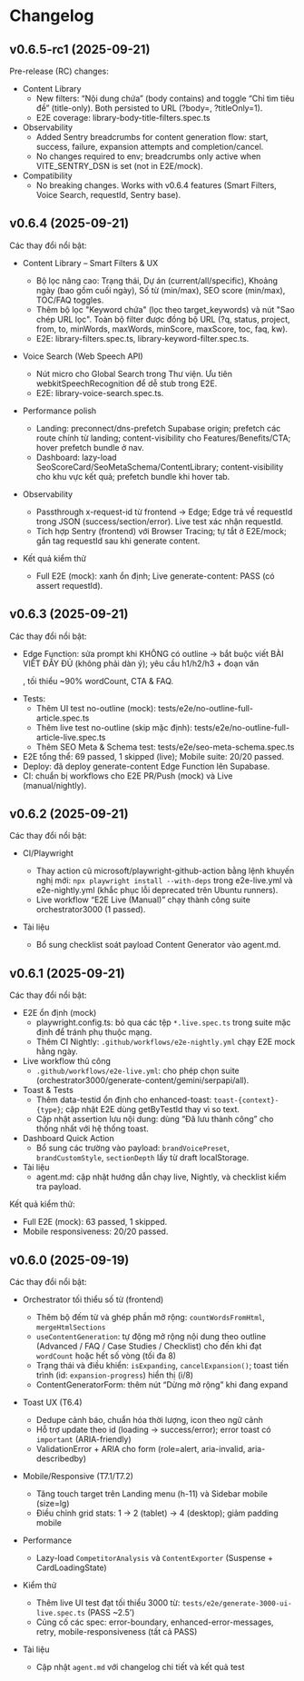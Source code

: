 # Changelog

## v0.6.5-rc1 (2025-09-21)

Pre-release (RC) changes:

- Content Library
  - New filters: “Nội dung chứa” (body contains) and toggle “Chỉ tìm tiêu đề” (title-only). Both persisted to URL (?body=, ?titleOnly=1).
  - E2E coverage: library-body-title-filters.spec.ts
- Observability
  - Added Sentry breadcrumbs for content generation flow: start, success, failure, expansion attempts and completion/cancel.
  - No changes required to env; breadcrumbs only active when VITE_SENTRY_DSN is set (not in E2E/mock).
- Compatibility
  - No breaking changes. Works with v0.6.4 features (Smart Filters, Voice Search, requestId, Sentry base).

## v0.6.4 (2025-09-21)

Các thay đổi nổi bật:

- Content Library – Smart Filters & UX
  - Bộ lọc nâng cao: Trạng thái, Dự án (current/all/specific), Khoảng ngày (bao gồm cuối ngày), Số từ (min/max), SEO score (min/max), TOC/FAQ toggles.
  - Thêm bộ lọc "Keyword chứa" (lọc theo target_keywords) và nút "Sao chép URL lọc". Toàn bộ filter được đồng bộ URL (?q, status, project, from, to, minWords, maxWords, minScore, maxScore, toc, faq, kw).
  - E2E: library-filters.spec.ts, library-keyword-filter.spec.ts.

- Voice Search (Web Speech API)
  - Nút micro cho Global Search trong Thư viện. Ưu tiên webkitSpeechRecognition để dễ stub trong E2E.
  - E2E: library-voice-search.spec.ts.

- Performance polish
  - Landing: preconnect/dns-prefetch Supabase origin; prefetch các route chính từ landing; content-visibility cho Features/Benefits/CTA; hover prefetch bundle ở nav.
  - Dashboard: lazy-load SeoScoreCard/SeoMetaSchema/ContentLibrary; content-visibility cho khu vực kết quả; prefetch bundle khi hover tab.

- Observability
  - Passthrough x-request-id từ frontend → Edge; Edge trả về requestId trong JSON (success/section/error). Live test xác nhận requestId.
  - Tích hợp Sentry (frontend) với Browser Tracing; tự tắt ở E2E/mock; gắn tag requestId sau khi generate content.

- Kết quả kiểm thử
  - Full E2E (mock): xanh ổn định; Live generate-content: PASS (có assert requestId).

## v0.6.3 (2025-09-21)

Các thay đổi nổi bật:

- Edge Function: sửa prompt khi KHÔNG có outline → bắt buộc viết BÀI VIẾT ĐẦY ĐỦ (không phải dàn ý); yêu cầu h1/h2/h3 + đoạn văn <p>, tối thiểu ~90% wordCount, CTA & FAQ.
- Tests:
  - Thêm UI test no-outline (mock): tests/e2e/no-outline-full-article.spec.ts
  - Thêm live test no-outline (skip mặc định): tests/e2e/no-outline-full-article-live.spec.ts
  - Thêm SEO Meta & Schema test: tests/e2e/seo-meta-schema.spec.ts
- E2E tổng thể: 69 passed, 1 skipped (live); Mobile suite: 20/20 passed.
- Deploy: đã deploy generate-content Edge Function lên Supabase.
- CI: chuẩn bị workflows cho E2E PR/Push (mock) và Live (manual/nightly).

## v0.6.2 (2025-09-21)

Các thay đổi nổi bật:

- CI/Playwright
  - Thay action cũ microsoft/playwright-github-action bằng lệnh khuyến nghị mới: `npx playwright install --with-deps` trong e2e-live.yml và e2e-nightly.yml (khắc phục lỗi deprecated trên Ubuntu runners).
  - Live workflow “E2E Live (Manual)” chạy thành công suite orchestrator3000 (1 passed).

- Tài liệu
  - Bổ sung checklist soát payload Content Generator vào agent.md.

## v0.6.1 (2025-09-21)

Các thay đổi nổi bật:

- E2E ổn định (mock)
  - playwright.config.ts: bỏ qua các tệp `*.live.spec.ts` trong suite mặc định để tránh phụ thuộc mạng.
  - Thêm CI Nightly: `.github/workflows/e2e-nightly.yml` chạy E2E mock hằng ngày.
- Live workflow thủ công
  - `.github/workflows/e2e-live.yml`: cho phép chọn suite (orchestrator3000/generate-content/gemini/serpapi/all).
- Toast & Tests
  - Thêm data-testid ổn định cho enhanced-toast: `toast-{context}-{type}`; cập nhật E2E dùng getByTestId thay vì so text.
  - Cập nhật assertion lưu nội dung: dùng “Đã lưu thành công” cho thống nhất với hệ thống toast.
- Dashboard Quick Action
  - Bổ sung các trường vào payload: `brandVoicePreset`, `brandCustomStyle`, `sectionDepth` lấy từ draft localStorage.
- Tài liệu
  - agent.md: cập nhật hướng dẫn chạy live, Nightly, và checklist kiểm tra payload.

Kết quả kiểm thử:
- Full E2E (mock): 63 passed, 1 skipped.
- Mobile responsiveness: 20/20 passed.

## v0.6.0 (2025-09-19)

Các thay đổi nổi bật:

- Orchestrator tối thiểu số từ (frontend)
  - Thêm bộ đếm từ và ghép phần mở rộng: `countWordsFromHtml`, `mergeHtmlSections`
  - `useContentGeneration`: tự động mở rộng nội dung theo outline (Advanced / FAQ / Case Studies / Checklist) cho đến khi đạt `wordCount` hoặc hết số vòng (tối đa 8)
  - Trạng thái và điều khiển: `isExpanding`, `cancelExpansion()`; toast tiến trình (id: `expansion-progress`) hiển thị (i/8)
  - ContentGeneratorForm: thêm nút “Dừng mở rộng” khi đang expand

- Toast UX (T6.4)
  - Dedupe cảnh báo, chuẩn hóa thời lượng, icon theo ngữ cảnh
  - Hỗ trợ update theo id (loading → success/error); error toast có `important` (ARIA-friendly)
  - ValidationError + ARIA cho form (role=alert, aria-invalid, aria-describedby)

- Mobile/Responsive (T7.1/T7.2)
  - Tăng touch target trên Landing menu (h-11) và Sidebar mobile (size=lg)
  - Điều chỉnh grid stats: 1 → 2 (tablet) → 4 (desktop); giảm padding mobile

- Performance
  - Lazy-load `CompetitorAnalysis` và `ContentExporter` (Suspense + CardLoadingState)

- Kiểm thử
  - Thêm live UI test đạt tối thiểu 3000 từ: `tests/e2e/generate-3000-ui-live.spec.ts` (PASS ~2.5’)
  - Củng cố các spec: error-boundary, enhanced-error-messages, retry, mobile-responsiveness (tất cả PASS)

- Tài liệu
  - Cập nhật `agent.md` với changelog chi tiết và kết quả test
